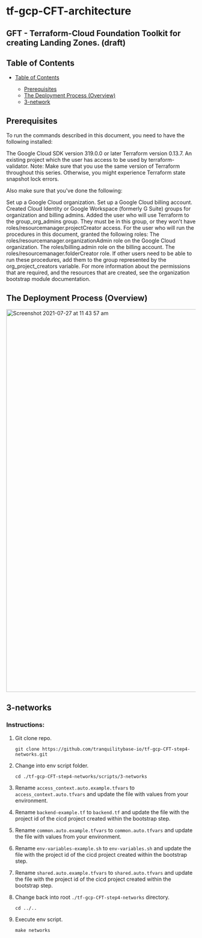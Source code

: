 # tf-gcp-CFT-architecture

##  GFT - Terraform-Cloud Foundation Toolkit for creating Landing Zones. (draft)

## Table of Contents

* [Table of Contents](#table-of-contents)

     * [Prerequisites](#prerequisites)
     * [The Deployment Process (Overview)](#the-deployment-process-overview)
     * [3-network](#3-network)
 
         
 

## Prerequisites
  
  To run the commands described in this document, you need to have the following installed:
  
  The Google Cloud SDK version 319.0.0 or later
  Terraform version 0.13.7.
  An existing project which the user has access to be used by terraform-validator.
      Note: Make sure that you use the same version of Terraform throughout this series. Otherwise, you might experience Terraform state snapshot lock errors.

   Also make sure that you've done the following:

   Set up a Google Cloud organization.
   Set up a Google Cloud billing account.
   Created Cloud Identity or Google Workspace (formerly G Suite) groups for organization and billing admins.
   Added the user who will use Terraform to the group_org_admins group. They must be in this group, or they won't have roles/resourcemanager.projectCreator access.
   For the user who will run the procedures in this document, granted the following roles:
   The roles/resourcemanager.organizationAdmin role on the Google Cloud organization.
   The roles/billing.admin role on the billing account.
   The roles/resourcemanager.folderCreator role.
   If other users need to be able to run these procedures, add them to the group represented by the org_project_creators variable. For more information about the permissions that are required, and the resources that          are created, see the organization bootstrap module documentation.

## The Deployment Process (Overview)

<img width="1018" alt="Screenshot 2021-07-27 at 11 43 57 am" src="https://user-images.githubusercontent.com/80045831/127141366-262007ca-c4a6-48c5-a0bc-b89bdeb694a8.png">

## 3-networks


### Instructions:

1. Git clone repo.
   ```
   git clone https://github.com/tranquilitybase-io/tf-gcp-CFT-step4-networks.git
   ```

1. Change into env script folder.
   ```
   cd ./tf-gcp-CFT-step4-networks/scripts/3-networks
   ```
1. Rename `access_context.auto.example.tfvars` to `access_context.auto.tfvars` and update the file with values from your environment.

1. Rename `backend-example.tf` to `backend.tf` and update the file with the project id of the cicd project created within the bootstrap step.

1. Rename `common.auto.example.tfvars` to `common.auto.tfvars` and update the file with values from your environment.

1. Rename `env-variables-example.sh` to `env-variables.sh` and update the file with the project id of the cicd project created within the bootstrap step.

1. Rename `shared.auto.example.tfvars` to `shared.auto.tfvars` and update the file with the project id of the cicd project created within the bootstrap step.

1. Change back into root `./tf-gcp-CFT-step4-networks` directory.
   ```
   cd ../..
   ```
1. Execute env script.
   ```
   make networks
   ```
   




